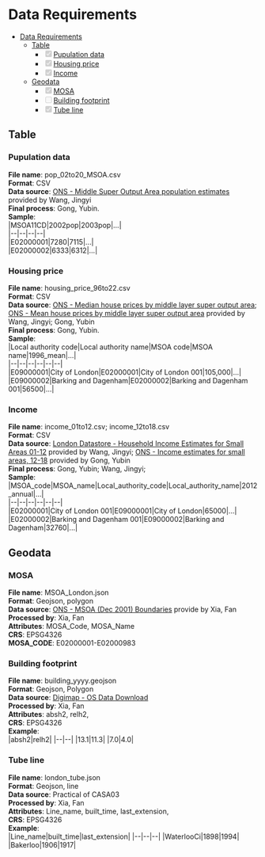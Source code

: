 # Data Requirements

- [Data Requirements](#data-requirements)
  * [Table](#table)
    + <input type="checkbox" disabled checked/>[Pupulation data](#pupulation-data)
    + <input type="checkbox" disabled checked/>[Housing price](#housing-price)
    + <input type="checkbox" disabled checked/>[Income](#income)
  * [Geodata](#geodata)
    + <input type="checkbox" disabled checked/>[MOSA](#mosa)
    + <input type="checkbox" disabled/>[Building footprint](#building-footprint)
    + <input type="checkbox" disabled checked/>[Tube line](#tube-line)
    
## Table 
### Pupulation data
**File name**: pop_02to20_MSOA.csv   
**Format**: CSV   
**Data source**: [ONS - Middle Super Output Area population estimates](https://www.ons.gov.uk/peoplepopulationandcommunity/populationandmigration/populationestimates/datasets/middlesuperoutputareamidyearpopulationestimates) provided by Wang, Jingyi   
**Final process**: Gong, Yubin.   
**Sample**:     
|MSOA11CD|2002pop|2003pop|...|   
|--|--|--|--|   
|E02000001|7280|7115|...|   
|E02000002|6333|6312|...|  
    

### Housing price
**File name**: housing_price_96to22.csv   
**Format**: CSV   
**Data source**: [ONS - Median house prices by middle layer super output area](https://www.ons.gov.uk/peoplepopulationandcommunity/housing/datasets/hpssadataset2medianhousepricebymsoaquarterlyrollingyear); [ONS - Mean house prices by middle layer super output area](https://www.ons.gov.uk/peoplepopulationandcommunity/housing/datasets/hpssadataset3meanhousepricebymsoaquarterlyrollingyear)  provided by Wang, Jingyi; Gong, Yubin    
**Final process**: Gong, Yubin.   
**Sample**:    
|Local authority code|Local authority name|MSOA code|MSOA name|1996_mean|...|   
|--|--|--|--|--|--|   
|E09000001|City of London|E02000001|City of London 001|105,000|...|   
|E09000002|Barking and Dagenham|E02000002|Barking and Dagenham 001|56500|...|   

### Income
**File name**: income_01to12.csv; income_12to18.csv    
**Format**: CSV    
**Data source**: [London Datastore - Household Income Estimates for Small Areas 01-12](https://data.london.gov.uk/dataset/household-income-estimates-small-areas) provided by Wang, Jingyi; [ONS - Income estimates for small areas, 12-18](https://www.ons.gov.uk/employmentandlabourmarket/peopleinwork/earningsandworkinghours/datasets/smallareaincomeestimatesformiddlelayersuperoutputareasenglandandwales) provided by Gong, Yubin    
**Final process**: Gong, Yubin; Wang, Jingyi;    
**Sample**:    
|MSOA_code|MSOA_name|Local_authority_code|Local_authority_name|2012_annual|...|   
|--|--|--|--|--|--|    
|E02000001|City of London 001|E09000001|City of London|65000|...|   
|E02000002|Barking and Dagenham 001|E09000002|Barking and Dagenham|32760|...| 

## Geodata
### MOSA
**File name**: MSOA_London.json   
**Format**: Geojson, polygon   
**Data source**: [ONS - MSOA (Dec 2001) Boundaries](https://geoportal.statistics.gov.uk/datasets/ons::msoa-dec-2001-boundaries-ew-bfc/about) provide by Xia, Fan   
**Processed by**: Xia, Fan   
**Attributes**: MOSA_Code, MOSA_Name   
**CRS**: EPSG4326   
**MOSA_CODE**: E02000001-E02000983   

### Building footprint
**File name**: building_yyyy.geojson   
**Format**: Geojson, Polygon    
**Data source**: [Digimap - OS Data Download](https://digimap.edina.ac.uk/roam/download/os)   
**Processed by**: Xia, Fan   
**Attributes**: absh2, relh2,  
**CRS**: EPSG4326   
**Example**:   
|absh2|relh2|
|--|--|
|13.1|11.3|
|7.0|4.0| 

### Tube line
**File name**: london_tube.json   
**Format**: Geojson, line    
**Data source**: Practical of CASA03  
**Processed by**: Xia, Fan   
**Attributes**: Line_name, built_time, last_extension,  
**CRS**: EPSG4326   
**Example**:   
|Line_name|built_time|last_extension|
|--|--|--|
|WaterlooCi|1898|1994|
|Bakerloo|1906|1917|    



